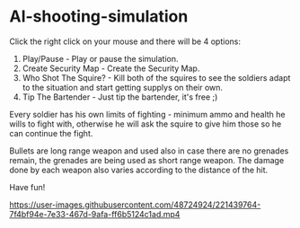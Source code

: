 # AI-shooting-simulation

Click the right click on your mouse and there will be 4 options:
1. Play/Pause - Play or pause the simulation.
2. Create Security Map - Create the Security Map.
3. Who Shot The Squire? - Kill both of the squires to see the soldiers adapt to the situation and start getting supplys on their own.
4. Tip The Bartender - Just tip the bartender, it's free ;)

Every soldier has his own limits of fighting - minimum ammo and health he wills to fight with, 
otherwise he will ask the squire to give him those so he can continue the fight.

Bullets are long range weapon and used also in case there are no grenades remain, the grenades are being used as short range weapon.
The damage done by each weapon also varies according to the distance of the hit.

Have fun!


https://user-images.githubusercontent.com/48724924/221439764-7f4bf94e-7e33-467d-9afa-ff6b5124c1ad.mp4


